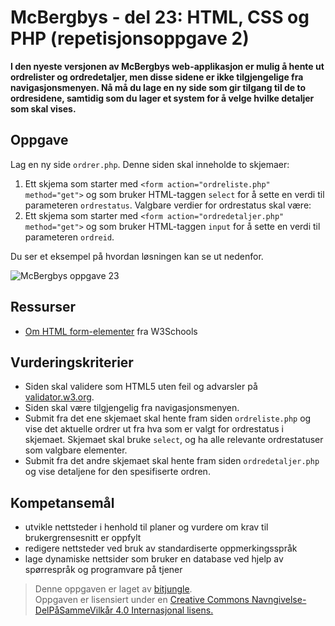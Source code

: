 # McBergbys - del 23: HTML, CSS og PHP (repetisjonsoppgave 2)

**I den nyeste versjonen av McBergbys web-applikasjon er mulig å hente ut ordrelister og ordredetaljer, men disse sidene er ikke  tilgjengelige fra navigasjonsmenyen. Nå må du lage en ny side som gir tilgang til de to ordresidene, samtidig som du lager et system for å velge hvilke detaljer som skal vises.**

## Oppgave

Lag en ny side `ordrer.php`. Denne siden skal inneholde to skjemaer:

1. Ett skjema som starter med `<form action="ordreliste.php" method="get">` og som bruker HTML-taggen `select` for å sette en verdi til parameteren `ordrestatus`. Valgbare verdier for ordrestatus skal være:
2. Ett skjema som starter med `<form action="ordredetaljer.php" method="get">` og som bruker HTML-taggen `input` for å sette en verdi til parameteren `ordreid`. 

Du ser et eksempel på hvordan løsningen kan se ut nedenfor.

![McBergbys oppgave 23](https://raw.githubusercontent.com/fagstoff/IT1/master/img/mcbergbys-23.png)


## Ressurser

* [Om HTML form-elementer](http://www.w3schools.com/html/html_form_elements.asp) fra W3Schools


## Vurderingskriterier

* Siden skal validere som HTML5 uten feil og advarsler på [validator.w3.org](https://validator.w3.org/).
* Siden skal være tilgjengelig fra navigasjonsmenyen.
* Submit fra det ene skjemaet skal hente fram siden `ordreliste.php` og vise det aktuelle ordrer ut fra hva som er valgt for ordrestatus i skjemaet. Skjemaet skal bruke `select`, og ha alle relevante ordrestatuser som valgbare elementer.
* Submit fra det andre skjemaet skal hente fram siden `ordredetaljer.php` og vise detaljene for den spesifiserte ordren.

## Kompetansemål

* utvikle nettsteder i henhold til planer og vurdere om krav til brukergrensesnitt er oppfylt
* redigere nettsteder ved bruk av standardiserte oppmerkingsspråk
* lage dynamiske nettsider som bruker en database ved hjelp av spørrespråk og programvare på tjener


>Denne oppgaven er laget av [bitjungle](https://github.com/bitjungle).  
>Oppgaven er lisensiert under en
>[Creative Commons Navngivelse-DelPåSammeVilkår 4.0 Internasjonal lisens.
](http://creativecommons.org/licenses/by-sa/4.0/)
